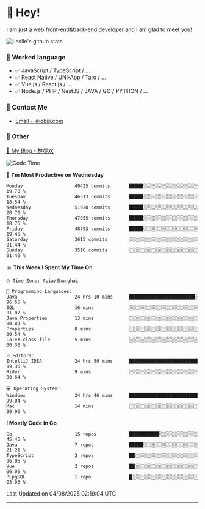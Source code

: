 # 👋 Hey!

I am just a web front-end&back-end developer and I am glad to meet you!

![Leslie's github stats](https://github-readme-stats.vercel.app/api?username=unsafe-ptr&&show_icons=true&&title_color=1abc9c&&icon_color=1abc9c)


### 📝 Worked language

- ✅ JavaScript / TypeScript / ...
- ✅ React Native / UNI-App / Taro / ...
- ✅ Vue.js / React.js / ...
- ✅ Node.js / PHP / NestJS / JAVA / GO / PYTHON / ...

### 📮 Contact Me

- [Email - i#iobiji.com](mailto:i@iobiji.com)


### 🤪 Other

[📌 My Blog - 林尽欢](https://iobiji.com)

<!--START_SECTION:waka-->
![Code Time](http://img.shields.io/badge/Code%20Time-1%2C891%20hrs%2051%20mins-blue)

📅 **I'm Most Productive on Wednesday** 

```text
Monday                   49425 commits       █████░░░░░░░░░░░░░░░░░░░░   19.70 % 
Tuesday                  46513 commits       █████░░░░░░░░░░░░░░░░░░░░   18.54 % 
Wednesday                51920 commits       █████░░░░░░░░░░░░░░░░░░░░   20.70 % 
Thursday                 47055 commits       █████░░░░░░░░░░░░░░░░░░░░   18.76 % 
Friday                   48793 commits       █████░░░░░░░░░░░░░░░░░░░░   19.45 % 
Saturday                 3615 commits        ░░░░░░░░░░░░░░░░░░░░░░░░░   01.44 % 
Sunday                   3516 commits        ░░░░░░░░░░░░░░░░░░░░░░░░░   01.40 % 
```


📊 **This Week I Spent My Time On** 

```text
🕑︎ Time Zone: Asia/Shanghai

💬 Programming Languages: 
Java                     24 hrs 10 mins      ████████████████████████░   96.65 % 
SQL                      16 mins             ░░░░░░░░░░░░░░░░░░░░░░░░░   01.07 % 
Java Properties          13 mins             ░░░░░░░░░░░░░░░░░░░░░░░░░   00.89 % 
Properties               8 mins              ░░░░░░░░░░░░░░░░░░░░░░░░░   00.54 % 
LaTeX class file         5 mins              ░░░░░░░░░░░░░░░░░░░░░░░░░   00.36 % 

🔥 Editors: 
IntelliJ IDEA            24 hrs 50 mins      █████████████████████████   99.36 % 
Rider                    9 mins              ░░░░░░░░░░░░░░░░░░░░░░░░░   00.64 % 

💻 Operating System: 
Windows                  24 hrs 46 mins      █████████████████████████   99.04 % 
Mac                      14 mins             ░░░░░░░░░░░░░░░░░░░░░░░░░   00.96 % 
```

**I Mostly Code in Go** 

```text
Go                       15 repos            ███████████░░░░░░░░░░░░░░   45.45 % 
Java                     7 repos             █████░░░░░░░░░░░░░░░░░░░░   21.21 % 
TypeScript               2 repos             ██░░░░░░░░░░░░░░░░░░░░░░░   06.06 % 
Vue                      2 repos             ██░░░░░░░░░░░░░░░░░░░░░░░   06.06 % 
PLpgSQL                  1 repo              █░░░░░░░░░░░░░░░░░░░░░░░░   03.03 % 
```




 Last Updated on 04/08/2025 02:19:04 UTC
<!--END_SECTION:waka-->
---
